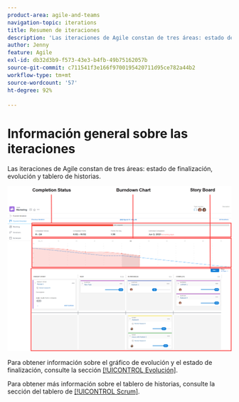 ```yaml
---
product-area: agile-and-teams
navigation-topic: iterations
title: Resumen de iteraciones
description: 'Las iteraciones de Agile constan de tres áreas: estado de finalización, evolución y tablero de historias.'
author: Jenny
feature: Agile
exl-id: db32d3b9-f573-43e3-b4fb-49b75162057b
source-git-commit: c711541f3e166f9700195420711d95ce782a44b2
workflow-type: tm+mt
source-wordcount: '57'
ht-degree: 92%

---
```


# Información general sobre las iteraciones

Las iteraciones de Agile constan de tres áreas: estado de finalización, evolución y tablero de historias.

![Vista de iteración](assets/agile-iteration-with-callouts.png)

Para obtener información sobre el gráfico de evolución y el estado de finalización, consulte la sección [[!UICONTROL Evolución]](../../../agile/use-scrum-in-an-agile-team/burndown/burndown.md).

Para obtener más información sobre el tablero de historias, consulte la sección del tablero de [[!UICONTROL Scrum]](../../../agile/use-scrum-in-an-agile-team/scrum-board/scrum-board.md).
